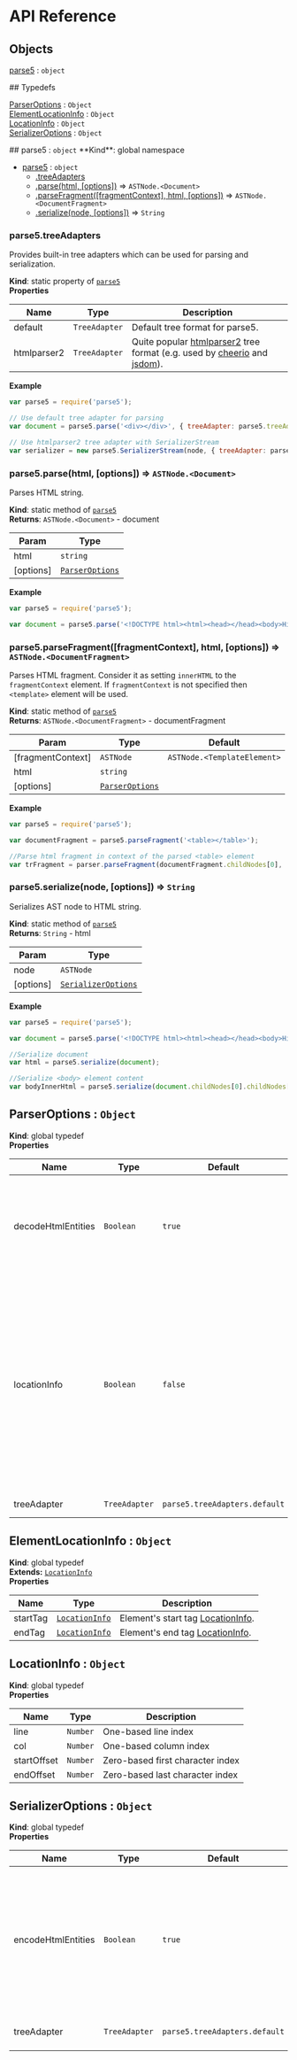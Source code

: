 # API Reference
## Objects
<dl>
<dt><a href="#parse5">parse5</a> : <code>object</code></dt>
<dd></dd>
</dl>
## Typedefs
<dl>
<dt><a href="#ParserOptions">ParserOptions</a> : <code>Object</code></dt>
<dd></dd>
<dt><a href="#ElementLocationInfo">ElementLocationInfo</a> : <code>Object</code></dt>
<dd></dd>
<dt><a href="#LocationInfo">LocationInfo</a> : <code>Object</code></dt>
<dd></dd>
<dt><a href="#SerializerOptions">SerializerOptions</a> : <code>Object</code></dt>
<dd></dd>
</dl>
<a name="parse5"></a>
## parse5 : <code>object</code>
**Kind**: global namespace  

* [parse5](#parse5) : <code>object</code>
  * [.treeAdapters](#parse5.treeAdapters)
  * [.parse(html, [options])](#parse5.parse) ⇒ <code>ASTNode.&lt;Document&gt;</code>
  * [.parseFragment([fragmentContext], html, [options])](#parse5.parseFragment) ⇒ <code>ASTNode.&lt;DocumentFragment&gt;</code>
  * [.serialize(node, [options])](#parse5.serialize) ⇒ <code>String</code>

<a name="parse5.treeAdapters"></a>
### parse5.treeAdapters
Provides built-in tree adapters which can be used for parsing and serialization.

**Kind**: static property of <code>[parse5](#parse5)</code>  
**Properties**

| Name | Type | Description |
| --- | --- | --- |
| default | <code>TreeAdapter</code> | Default tree format for parse5. |
| htmlparser2 | <code>TreeAdapter</code> | Quite popular [htmlparser2](https://github.com/fb55/htmlparser2) tree format (e.g. used by [cheerio](https://github.com/MatthewMueller/cheerio) and [jsdom](https://github.com/tmpvar/jsdom)). |

**Example**  
```js
var parse5 = require('parse5');

// Use default tree adapter for parsing
var document = parse5.parse('<div></div>', { treeAdapter: parse5.treeAdapters.default });

// Use htmlparser2 tree adapter with SerializerStream
var serializer = new parse5.SerializerStream(node, { treeAdapter: parse5.treeAdapters.htmlparser2 });
```
<a name="parse5.parse"></a>
### parse5.parse(html, [options]) ⇒ <code>ASTNode.&lt;Document&gt;</code>
Parses HTML string.

**Kind**: static method of <code>[parse5](#parse5)</code>  
**Returns**: <code>ASTNode.&lt;Document&gt;</code> - document  

| Param | Type |
| --- | --- |
| html | <code>string</code> | 
| [options] | <code>[ParserOptions](#ParserOptions)</code> | 

**Example**  
```js
var parse5 = require('parse5');

var document = parse5.parse('<!DOCTYPE html><html><head></head><body>Hi there!</body></html>');
```
<a name="parse5.parseFragment"></a>
### parse5.parseFragment([fragmentContext], html, [options]) ⇒ <code>ASTNode.&lt;DocumentFragment&gt;</code>
Parses HTML fragment. Consider it as setting `innerHTML` to the `fragmentContext` element.
If `fragmentContext` is not specified then `<template>` element will be used.

**Kind**: static method of <code>[parse5](#parse5)</code>  
**Returns**: <code>ASTNode.&lt;DocumentFragment&gt;</code> - documentFragment  

| Param | Type | Default |
| --- | --- | --- |
| [fragmentContext] | <code>ASTNode</code> | <code>ASTNode.&lt;TemplateElement&gt;</code> | 
| html | <code>string</code> |  | 
| [options] | <code>[ParserOptions](#ParserOptions)</code> |  | 

**Example**  
```js
var parse5 = require('parse5');

var documentFragment = parse5.parseFragment('<table></table>');

//Parse html fragment in context of the parsed <table> element
var trFragment = parser.parseFragment(documentFragment.childNodes[0], '<tr><td>Shake it, baby</td></tr>');
```
<a name="parse5.serialize"></a>
### parse5.serialize(node, [options]) ⇒ <code>String</code>
Serializes AST node to HTML string.

**Kind**: static method of <code>[parse5](#parse5)</code>  
**Returns**: <code>String</code> - html  

| Param | Type |
| --- | --- |
| node | <code>ASTNode</code> | 
| [options] | <code>[SerializerOptions](#SerializerOptions)</code> | 

**Example**  
```js
var parse5 = require('parse5');

var document = parse5.parse('<!DOCTYPE html><html><head></head><body>Hi there!</body></html>');

//Serialize document
var html = parse5.serialize(document);

//Serialize <body> element content
var bodyInnerHtml = parse5.serialize(document.childNodes[0].childNodes[1]);
```
<a name="ParserOptions"></a>
## ParserOptions : <code>Object</code>
**Kind**: global typedef  
**Properties**

| Name | Type | Default | Description |
| --- | --- | --- | --- |
| decodeHtmlEntities | <code>Boolean</code> | <code>true</code> | Decode HTML-entities like `&amp;`, `&nbsp;`, etc. **Warning:** disabling this option may cause output which is not conform HTML5 specification. |
| locationInfo | <code>Boolean</code> | <code>false</code> | Enables source code location information for the nodes. When enabled, each node (except root node) has `__location` property. In case the node is not an empty element, `__location` will be [ElementLocationInfo](#ElementLocationInfo) object, otherwise it's [LocationInfo](#LocationInfo). If element was implicitly created by the parser it's `__location` property will be `null`. |
| treeAdapter | <code>TreeAdapter</code> | <code>parse5.treeAdapters.default</code> | Specifies resulting tree format. |

<a name="ElementLocationInfo"></a>
## ElementLocationInfo : <code>Object</code>
**Kind**: global typedef  
**Extends:** <code>[LocationInfo](#LocationInfo)</code>  
**Properties**

| Name | Type | Description |
| --- | --- | --- |
| startTag | <code>[LocationInfo](#LocationInfo)</code> | Element's start tag [LocationInfo](#LocationInfo). |
| endTag | <code>[LocationInfo](#LocationInfo)</code> | Element's end tag [LocationInfo](#LocationInfo). |

<a name="LocationInfo"></a>
## LocationInfo : <code>Object</code>
**Kind**: global typedef  
**Properties**

| Name | Type | Description |
| --- | --- | --- |
| line | <code>Number</code> | One-based line index |
| col | <code>Number</code> | One-based column index |
| startOffset | <code>Number</code> | Zero-based first character index |
| endOffset | <code>Number</code> | Zero-based last character index |

<a name="SerializerOptions"></a>
## SerializerOptions : <code>Object</code>
**Kind**: global typedef  
**Properties**

| Name | Type | Default | Description |
| --- | --- | --- | --- |
| encodeHtmlEntities | <code>Boolean</code> | <code>true</code> | HTML-encode characters like `<`, `>`, `&`, etc. **Warning:** disabling this option may cause output which is not conform HTML5 specification. |
| treeAdapter | <code>TreeAdapter</code> | <code>parse5.treeAdapters.default</code> | Specifies input tree format. |

